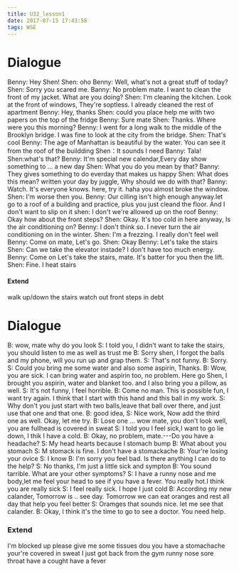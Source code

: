 ```yaml
---
title: U32_lesson1
date: 2017-07-15 17:43:58
tags: WSE
---
```


# Dialogue
Benny: Hey Shen!
Shen: oho
Benny: Well, what's not a great stuff of today? 
Shen: Sorry you scared me.
Banny: No problem mate. I want to clean the front of my jacket. What are you doing?
Shen: I'm cleaning the kitchen. Look at the front of windows, They're soptless. I already cleaned the rest of apartment
Benny: Hey, thanks
Shen: could you place help me with two papers on the top of the fridge
Benny: Sure mate
Shen: Thanks. Where were you this morning?
Benny: I went for a long walk to the middle of the Brooklyn bridge. I was fine to look at the city from the bridge.
Shen: That's cool
Benny: The age of Manhattan is beautiful by the water. You can see it from the roof of the buildding
Shen：It sounds I need
Banny: Tala!
Shen:what's that?
Benny: It'm special new calendar,Every day show something to ... a new day
Shen: What you do you mean by that?
Banny: They gives something to do everday that makes us happy
Shen: What does this mean? written your day by juggle, Why should we do with that?
Banny: Watch. It's everyone knows. here, try it. haha you almost broke the window.
Shen: I'm worse then you.
Benny: Our cilling isn't high enough anyway.let go to a roof of a building and practice, plus you just cleand the floor. And I don't want to slip on it 
shen: I don't we're allowed up on the roof
Benny: Okay how about the front steps?
Shen: Okay. It's too cold in here anyway, Is the air conditioning on?
Benny: I don't think so. I never turn the air conditioning on in the winter.
Shen: I'm a frezzing. I really don't feel well
Benny: Come on mate, Let's go.
Shen: Okay
Benny: Let's take the stairs
Shen: Can we take the elevator instade? I don't have too much energy.
Benny: Come on Let's take the stairs, mate. It's batter for you then the lift.
Shen: Fine. I heat stairs


#### Extend
walk up/down the stairs
watch out
front steps
in debt

# Dialogue
B: wow, mate why do you look 
S: I told you, I didn't want to take the stairs, you should listen to me as well as trust me
B: Sorry shen, I forgot the balls and my phone, will you run up and grap them.
S: That's not funny. 
B: Sorry.
S: Could you bring me some water and also some aspirin, Thanks.
B: Wow, you are sick. I can bring water and aspirin too, no problem. Here go Shen, I brought you aspirin, water and blanket too. and I also bring you a pillow, as well.
S: It's not funny, I feel horrible.
B: Come no man. This is possible fun, I want try again. I think that I start with this hand and this ball in my work.
S: Why don't you just start with two balls,leave that ball over there, and just use that one and that one.
B: good idea,
S: Nice work, Now add the third one as well. Okay, let me try.
B: Lose one ... wow mate, you don't look well, you are fullhead is covered in sweat
S: I told you I feel sick,I want to go lie down, I thik I have a cold.
B: Okay, no problem, mate.---Do you have a headache? 
S: My head hearts because I stomach bump
B: What about you stomach
S: M stomack is fine. I don't have a stomackache
B: Your're losing your ovice
S: I know
B: I'm sorry you feel bad. Is there anything I can do to the help?
S: No thanks, I'm just a little sick and sympton
B: You sound tarrible. What are your other symptoms?
S: I have a runny nose and me body,let me feel your head to see if you have a fever. You really hot.I think you are really sick
S: I feel really sick. I hope I just cold
B: According my new calander, Tomorrow is .. see day. Tomorrow we can eat oranges and rest all day that help you feel better
S: Oramges that sounds nice. let me see that calander.
B: Okay, I think it's the time to go to see a doctor. You need help.



### Extend 
I'm blocked up
please give me some tissues
dou you have a stomachache
your're covered in sweat
I just got back from the gym
runny nose
sore throat
have a cought
have a fever 
